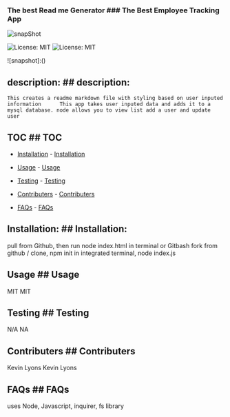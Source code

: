 ### The best Read me Generator	 ### The Best Employee Tracking App

![snapShot](https://media.giphy.com/media/0G4q2IYhG0NjHJOoB6/giphy.gif)	


![License: MIT](https://img.shields.io/badge/License-MIT-green.svg)	![License: MIT](https://img.shields.io/badge/License-MIT-green.svg)


![snapshot]:()

## description:	## description:

    
    This creates a readme markdown file with styling based on user inputed information	    This app takes user inputed data and adds it to a mysql database. node allows you to view list add a user and update user

    
## TOC	## TOC

    
- [Installation](#installation)	- [Installation](#installation)

- [Usage](#usage)	- [Usage](#usage)

- [Testing](#tests)	- [Testing](#tests)

- [Contributers](#Contributers)	- [Contributers](#Contributers)

- [FAQs](#FAQs)	- [FAQs](#FAQs)

    
## Installation:	## Installation:

    
pull from Github, then run node index.html in terminal or Gitbash	fork from github / clone, npm init in integrated terminal, node index.js

    
## Usage	## Usage

    
MIT	MIT

    
## Testing	## Testing

    
N/A	NA

    
## Contributers	 ## Contributers

    
Kevin Lyons	Kevin Lyons

    
## FAQs	## FAQs


uses Node, Javascript, inquirer, fs library
    
